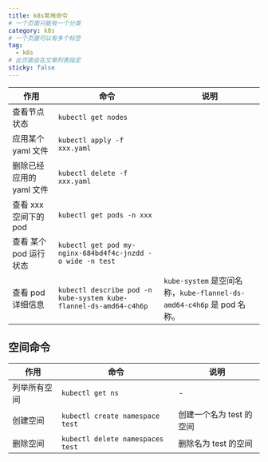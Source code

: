 ```yaml
---
title: k8s常用命令
# 一个页面只能有一个分类
category: k8s
# 一个页面可以有多个标签
tag:
  - k8s
# 此页面会在文章列表指定
sticky: false
---
```


| 作用                     | 命令                                                              | 说明                                                                  |
| ------------------------ | ----------------------------------------------------------------- | --------------------------------------------------------------------- |
| 查看节点状态             | `kubectl get nodes`                                               |
| 应用某个 yaml 文件       | `kubectl apply -f xxx.yaml`                                       |
| 删除已经应用的 yaml 文件 | `kubectl delete -f xxx.yaml`                                      |
| 查看 xxx 空间下的 pod    | `kubectl get pods -n xxx`                                         |
| 查看 某个 pod 运行状态   | `kubectl get pod my-nginx-684bd4f4c-jnzdd -o wide -n test`        |
| 查看 pod 详细信息        | `kubectl describe pod -n kube-system kube-flannel-ds-amd64-c4h6p` | `kube-system` 是空间名称，`kube-flannel-ds-amd64-c4h6p` 是 pod 名称。 |

## 空间命令

| 作用         | 命令                             | 说明                     |
| ------------ | -------------------------------- | ------------------------ |
| 列举所有空间 | `kubectl get ns`                 | -                        |
| 创建空间     | `kubectl create namespace test`  | 创建一个名为 test 的空间 |
| 删除空间     | `kubectl delete namespaces test` | 删除名为 test 的空间     |
